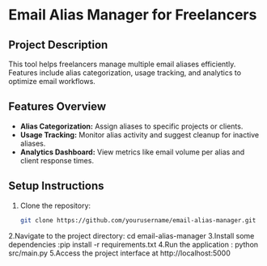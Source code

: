 # Email Alias Manager for Freelancers

## Project Description
This tool helps freelancers manage multiple email aliases efficiently. Features include alias categorization, usage tracking, and analytics to optimize email workflows.

## Features Overview
- **Alias Categorization:** Assign aliases to specific projects or clients.
- **Usage Tracking:** Monitor alias activity and suggest cleanup for inactive aliases.
- **Analytics Dashboard:** View metrics like email volume per alias and client response times.

## Setup Instructions
1. Clone the repository:
   ```bash
   git clone https://github.com/yourusername/email-alias-manager.git
2.Navigate to the project directory: cd email-alias-manager
3.Install some dependencies :pip install -r requirements.txt
4.Run the application : python src/main.py
5.Access the project interface at http://localhost:5000




